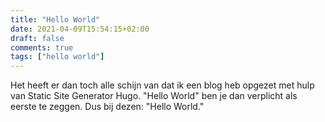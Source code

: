 ```yaml
---
title: "Hello World"
date: 2021-04-09T15:54:15+02:00
draft: false
comments: true
tags: ["hello world"]
---
```


Het heeft er dan toch alle schijn van dat ik een blog heb opgezet met hulp van Static Site Generator Hugo. "Hello World" ben je dan verplicht als eerste te zeggen. Dus bij dezen: "Hello World."

